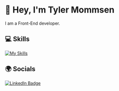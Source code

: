 # 👋 Hey, I'm Tyler Mommsen

I am a Front-End developer.

## 💻 Skills
[![My Skills](https://skillicons.dev/icons?i=html,css,javascript,sass,ts,react,mongodb,express,nodejs,git)](https://skillicons.dev)

## 🌍 Socials
<div id="badges">
  <a href="https://www.linkedin.com/in/tylermommsen/">
    <img src="https://img.shields.io/badge/LinkedIn-blue?style=for-the-badge&logo=linkedin&logoColor=white" alt="LinkedIn Badge"/>
  </a>
</div>
